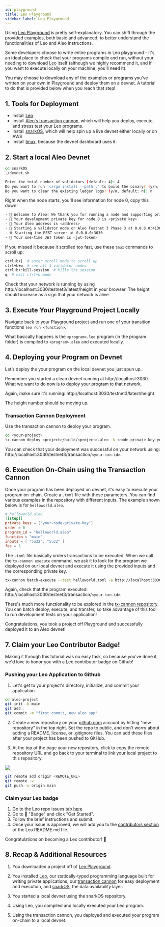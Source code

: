 ```yaml
---
id: playground
title: Leo Playground
sidebar_label: Leo Playground
---
```


Using [Leo Playground](https://play.leo-lang.org/) is pretty self-explanatory. You can shift through the provided examples, both basic and advanced, to better understand the functionalities of Leo and Aleo instructions.

Some developers choose to write entire programs in Leo playground - it's an ideal place to check that your programs compile and run, without your needing to download [Leo](https://developer.aleo.org/leo/installation) itself (although we highly recommend it, and if you want to execute locally on your machine, you'll need it).

You may choose to download any of the examples or programs you've written on your own in Playground and deploy them on a devnet. A tutorial to do that is provided below when you reach that step!

## 1. Tools for Deployment

<!-- markdown-link-check-disable -->
- Install [Leo](https://developer.aleo.org/leo/installation)
- Install [Aleo's transaction cannon](https://github.com/AleoHQ/tx-cannon), which will help you deploy, execute, and stress test your Leo programs.
- Install [snarkOS](https://github.com/AleoHQ/snarkOS), which will help spin up a live devnet either locally or on AWS.
- Install [tmux](https://formulae.brew.sh/formula/tmux), because the devnet dashboard uses it. 
<!-- markdown-link-check-enable -->

## 2. Start a local Aleo Devnet

```bash
cd snarkOS
./devnet.sh

Enter the total number of validators (default: 4): 4
Do you want to run 'cargo install --path .' to build the binary? (y/n, default: y): n
Do you want to clear the existing ledger logs? (y/n, default: n): n
```

Right when the node starts, you'll see information for node 0, copy this down! 

```bash
- 👋 Welcome to Aleo! We thank you for running a node and supporting privacy.
- 🔑 Your development private key for node 0 is <private key>
- 🪪 Your Aleo address is <address>
- 🧭 Starting a validator node on Aleo Testnet 3 Phase 3 at 0.0.0.0:4130
- 🌐 Starting the REST server at 0.0.0.0:3030
- 🔑 Your one-time JWT token is <jwt-token>
```

If you missed it because it scrolled too fast, use these `tmux` commands to scroll up:

```bash
ctrl+b+[  # enter scroll mode to scroll up
ctrl+b+w  # see all 4 validator nodes
ctrl+b+:kill-session  # kills the session
q  # exit ctrl+b mode
```

<!-- markdown-link-check-disable -->
Check that your network is running by using http://localhost:3030/testnet3/latest/height in your browser. The height should increase as a sign that your network is alive.
<!-- markdown-link-check-enable -->

## 3. Execute Your Playground Project Locally

Navigate back to your Playground project and run one of your transition functions `leo run <function>`.

What basically happens is the `<program>.leo` program (in the program folder) is compiled to `<program>.aleo` and executed locally.

## 4. Deploying your Program on Devnet

Let’s deploy the your program on the local devnet you just spun up.

<!-- markdown-link-check-disable -->
Remember you started a clean devnet running at http://localhost:3030. What we want to do now is to deploy your program to that network.

Again, make sure it's running: http://localhost:3030/testnet3/latest/height

The height number should be moving up.
<!-- markdown-link-check-enable -->

### Transaction Cannon Deployment

<!-- markdown-link-check-disable -->
Use the transaction cannon to deploy your program.

```bash
cd <your-project>
tx-cannon deploy <project>/build/<project>.aleo -k <node-private-key-you-jotted-down-earlier> --fee 3 -e http://localhost:3030
```

You can check that your deployment was successful on your network using: http://localhost:3030/testnet3/transaction/`<your-txn-id>`.
<!-- markdown-link-check-enable -->

## 6. Execution On-Chain using the Transaction Cannon 

Once your program has been deployed on devnet, it's easy to execute your program on-chain. Create a `.toml` file with these parameters. You can find various examples in the repository with different inputs. The example shown below is for `helloworld.aleo`.

```toml
# helloworld.aleo
[[step]]
private_keys = ["your-node-private-key"]
order = 0
program_id = "helloworld.aleo"
function = "main"
inputs = [ "5u32", "5u32" ]
fee = 3
```

The `.toml` file basically orders transactions to be executed. When we call the `tx-cannon execute` command, we ask it to look for the program we deployed on our local devnet and execute it using the provided inputs and the corresponding private key. 

<!-- markdown-link-check-disable -->
```bash
tx-cannon batch-execute --test helloworld.toml -e http://localhost:3030
```

Again, check that the program executed: http://localhost:3030/testnet3/transaction/`<your-txn-id>`.

There's much more functionality to be explored in the [tx-cannon repository](https://github.com/AleoHQ/tx-cannon). You can batch deploy, execute, and transfer, so take advantage of this tool to run development tests on your application!
<!-- markdown-link-check-disable -->

Congratulations, you took a project off Playground and successfully deployed it to an Aleo devnet!

## 7. Claim your Leo Contributor Badge!

Making it through this tutorial was no easy task, so because you've done it, we'd love to honor you with a Leo contributor badge on Github!

### Pushing your Leo Application to Github

1. Let's get to your project's directory, initialize, and commit your application.

```bash
cd aleo-project
git init -b main
git add .
git commit -m "first commit, new aleo app"
```

2. Create a new repository on your [github.com](https://github.com/new) account by hitting "new repository" in the top right. Set the repo to public, and don't worry about adding a README, license, or .gitignore files. You can add these files after your project has been pushed to GitHub. 

3. At the top of the page your new repository, click to copy the remote repository URL and go back to your terminal to link your local project to this repository.

![ ](https://docs.github.com/assets/cb-48149/mw-1440/images/help/repository/copy-remote-repository-url-quick-setup.webp)

```bash
git remote add origin <REMOTE_URL>
git remote -v
git push -u origin main
```

### Claim your Leo badge
1. Go to the Leo repo issues tab [here](https://github.com/AleoHQ/leo/issues/new/choose)
2. Go to 🥇 "Badge" and click "Get Started".
3. Follow the brief instructions and submit.
4. Once your issue is approved, we will add you to the [contributors section](https://github.com/AleoHQ/leo#%EF%B8%8F-contributors) of the Leo README.md file.

Congratulations on becoming a Leo contributor! 🎉

## 8. Recap & Additional Resources

1. You downloaded a project off of [Leo Playground](https://play.leo-lang.org/).

<!-- markdown-link-check-disable -->
2. You installed [Leo](https://developer.aleo.org/leo/), our statically-typed programming language built for writing private applications, our [transaction cannon](https://github.com/AleoHQ/tx-cannon) for easy deployment and execution, and [snarkOS](https://github.com/AleoHQ/snarkOS), the data availability layer.
<!-- markdown-link-check-enable -->

3. You started a local devnet using the snarkOS repository.

4. Using Leo, you compiled and locally executed your Leo program.

5. Using the transaction cannon, you deployed and executed your program on-chain to a local devnet. 